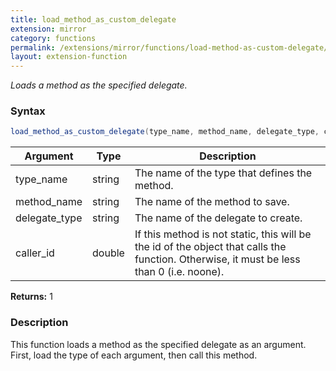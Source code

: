```yaml
---
title: load_method_as_custom_delegate
extension: mirror
category: functions
permalink: /extensions/mirror/functions/load-method-as-custom-delegate/
layout: extension-function
---
```


_Loads a method as the specified delegate._

### Syntax ###
```cs
load_method_as_custom_delegate(type_name, method_name, delegate_type, caller_id)
```

| Argument | Type | Description |
| --- | --- | --- |
| type_name | string | The name of the type that defines the method. |
| method_name | string | The name of the method to save. |
| delegate_type | string | The name of the delegate to create. |
| caller_id | double | If this method is not static, this will be the id of the object that calls the function. Otherwise, it must be less than 0 (i.e. noone). |

**Returns:** 1

### Description

This function loads a method as the specified delegate as an argument. First, load the type of each argument, then call this method. 

